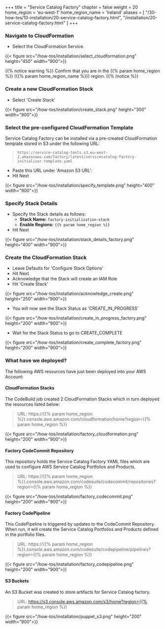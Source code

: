 +++
title = "Service Catalog Factory"
chapter = false
weight = 20
home_region = 'eu-west-1'
home_region_name = 'Ireland'
aliases = [
    "/30-how-tos/10-installation/20-service-catalog-factory.html",
    "/installation/20-service-catalog-factory.html"
]
+++



### Navigate to CloudFormation

- Select the CloudFormation Service.

{{< figure src="/how-tos/installation/select_cloudformation.png" height="450" width="900">}}

{{% notice warning %}}
Confirm that you are in the {{% param home_region %}} ({{% param home_region_name %}}) region.
{{% /notice %}}

### Create a new CloudFormation Stack

- Select 'Create Stack'

{{< figure src="/how-tos/installation/create_stack.png" height="300" width="900">}}

### Select the pre-configured CloudFormation Template
Service Catalog Factory can be installed via a pre-created CloudFormation template stored in S3 under the following URL:
> `https://service-catalog-tools.s3.eu-west-2.amazonaws.com/factory/latest/servicecatalog-factory-initialiser.template.yaml`

- Paste this URL under 'Amazon S3 URL': 
- Hit Next

{{< figure src="/how-tos/installation/specify_template.png" height="400" width="900">}}

### Specify Stack Details

- Specify the Stack details as follows:
    - **Stack Name:** `factory-initialization-stack`
    - **Enable Regions:** `{{% param home_region %}}`
- Hit Next

{{< figure src="/how-tos/installation/stack_details_factory.png" height="400" width="900">}}

### Create the CloudFormation Stack

- Leave Defaults for 'Configure Stack Options'
- Hit Next
- Acknowledge that the Stack will create an IAM Role
- Hit 'Create Stack'

{{< figure src="/how-tos/installation/acknowledge_create.png" height="250" width="900">}}

- You will now see the Stack Status as 'CREATE_IN_PROGRESS'

{{< figure src="/how-tos/installation/create_in_progress_factory.png" height="200" width="900">}}

- Wait for the Stack Status to go to CREATE_COMPLETE

{{< figure src="/how-tos/installation/create_complete_factory.png" height="200" width="900">}}

### What have we deployed?
The following AWS resources have just been deployed into your AWS Account:

#### CloudFormation Stacks
The CodeBuild job created 2 CloudFormation Stacks which in turn deployed the resources listed below:

> URL: https://{{% param home_region %}}.console.aws.amazon.com/cloudformation/home?region={{% param home_region %}}

{{< figure src="/how-tos/installation/factory_cloudformation.png" height="200" width="900">}}

#### Factory CodeCommit Repository
This repository holds the Service Catalog Factory YAML files which are used to configure AWS Service Catalog Portfolios and Products.

> URL: https://{{% param home_region %}}.console.aws.amazon.com/codesuite/codecommit/repositories?region={{% param home_region %}}

{{< figure src="/how-tos/installation/factory_codecommit.png" height="200" width="900">}}

#### Factory CodePipeline
This CodePipeline is triggered by updates to the CodeCommit Repository. When run, it will create the Service Catalog Portfolios and Products defined in the portfolio files. 

> URL: https://{{% param home_region %}}.console.aws.amazon.com/codesuite/codepipeline/pipelines?region={{% param home_region %}}

{{< figure src="/how-tos/installation/factory_codepipeline.png" height="200" width="900">}}

#### S3 Buckets
An S3 Bucket was created to store artifacts for Service Catalog factory.

> URL: https://s3.console.aws.amazon.com/s3/home?region={{% param home_region %}}

{{< figure src="/how-tos/installation/puppet_s3.png" height="200" width="900">}}
